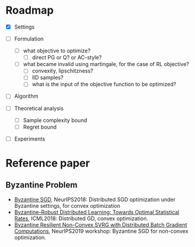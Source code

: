 # Roadmap

- [x] Settings
- [ ] Formulation
  - [ ] what objective to optimize?
    - [ ] direct PG or Q? or AC-style?
  - [ ] what became invalid using martingale, for the case of RL objective?
    - [ ] convexity, lipschitzness?
    - [ ] IID samples?
    - [ ] what is the input of the objective function to be optimized?
- [ ] Algorithm
- [ ] Theoretical analysis
  - [ ] Sample complexity bound
  - [ ] Regret bound
- [ ] Experiments


# Reference paper

## Byzantine Problem
* [Byzantine SGD](https://arxiv.org/abs/1803.08917), NeurIPS2018: Distributed SGD optimization under Byzantine settings, for convex optimization
* [Byzantine-Robust Distributed Learning: Towards Optimal Statistical Rates](https://arxiv.org/pdf/1803.01498.pdf), ICML2018: Distributed GD, convex optimization.
* [Byzantine Resilient Non-Convex SVRG with Distributed Batch Gradient Computations](https://arxiv.org/pdf/1912.04531.pdf), NeurIPS2019 workshop: Byzantine SGD for non-convex optimization.

